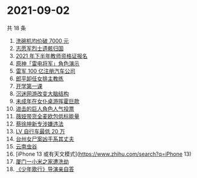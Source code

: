 # 2021-09-02

共 18 条

<!-- BEGIN -->
<!-- 最后更新时间 Thu Sep 02 2021 12:16:49 GMT+0800 (China Standard Time) -->

1. [洗碗机均价破 7000 元](https://www.zhihu.com/search?q=洗碗机)
1. [志愿军烈士遗骸归国](https://www.zhihu.com/search?q=志愿军)
1. [2021 年下半年教师资格证报名](https://www.zhihu.com/search?q=教师资格证)
1. [原神「雷电将军」角色演示](https://www.zhihu.com/search?q=原神)
1. [雷军 100 亿注册汽车公司](https://www.zhihu.com/search?q=小米汽车)
1. [郎平卸任女排主教练](https://www.zhihu.com/search?q=郎平)
1. [开学第一课](https://www.zhihu.com/search?q=开学第一课)
1. [沉迷网游改变大脑结构](https://www.zhihu.com/search?q=大脑结构)
1. [未成年在女仆桌游挥霍巨款](https://www.zhihu.com/search?q=桌游)
1. [进击的巨人角色人气投票](https://www.zhihu.com/search?q=进击的巨人)
1. [薇娅带货全麦欧包低标能量](https://www.zhihu.com/search?q=薇娅带货)
1. [蔡徐坤新专涉嫌违法](https://www.zhihu.com/search?q=蔡徐坤)
1. [LV 自行车最低 20 万](https://www.zhihu.com/search?q=LV自行车)
1. [台州女尸案凶手系其丈夫](https://www.zhihu.com/search?q=台州女尸)
1. [云南虫谷](https://www.zhihu.com/search?q=云南虫谷)
1. [iPhone 13 或有天文模式](https://www.zhihu.com/search?q=iPhone 13)
1. [厦门一小米之家遭洗劫](https://www.zhihu.com/search?q=小米之家被盗)
1. [《少年歌行》导演亲自答](https://www.zhihu.com/search?q=少年歌行)

<!-- END -->

